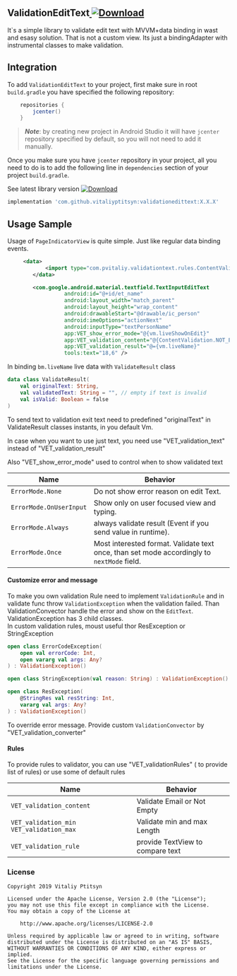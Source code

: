 ## **ValidationEditText**[ ![Download](https://api.bintray.com/packages/vitaliyptitsyn/maven/validationedittext/images/download.svg) ](https://bintray.com/vitaliyptitsyn/maven/validationedittext/_latestVersion)
It`s a simple library to validate edit text with MVVM+data binding in wast and esasy solution.
That is not a custom view. Its just a bindingAdapter with instrumental classes to make validation.

## **Integration**
To add `ValidationEditText` to your project, first make sure in root `build.gradle` you have specified the following repository:
```groovy
    repositories {
        jcenter()
    }
```
>***Note***: by creating new project in Android Studio it will have `jcenter` repository specified by default, so you will not need to add it manually.

Once you make sure you have `jcenter` repository in your project, all you need to do is to add the following line in `dependencies` section of your project `build.gradle`.
 
See latest library version [ ![Download](https://api.bintray.com/packages/vitaliyptitsyn/maven/validationedittext/images/download.svg) ](https://bintray.com/vitaliyptitsyn/maven/validationedittext/_latestVersion)
```groovy
implementation 'com.github.vitaliyptitsyn:validationedittext:X.X.X'
```

## **Usage Sample**
Usage of `PageIndicatorView` is quite simple. Just like regular data binding events.
```xml
     <data>
            <import type="com.pvitaliy.validationtext.rules.ContentValidation" />
        </data>

        <com.google.android.material.textfield.TextInputEditText
                  android:id="@+id/et_name"
                  android:layout_width="match_parent"
                  android:layout_height="wrap_content"
                  android:drawableStart="@drawable/ic_person"
                  android:imeOptions="actionNext"
                  android:inputType="textPersonName"
                  app:VET_show_error_mode="@{vm.liveShowOnEdit}"
                  app:VET_validation_content="@{ContentValidation.NOT_EMPTY}"
                  app:VET_validation_result="@={vm.liveName}"
                  tools:text="18,6" />
```
In binding `bm.liveName` live data with `ValidateResult` class 

```kotlin
data class ValidateResult(
    val originalText: String,
    val validatedText: String = "", // empty if text is invalid 
    val isValid: Boolean = false
)
```
To send text to validation exit text need to predefined "originalText" in ValidateResult classes instants, in you default Vm.

In case when you want to use just text, you need use "VET_validation_text"  instead of "VET_validation_result"

Also "VET_show_error_mode" used to control when to show validated text

Name| Behavior
---- | -------------- 
`ErrorMode.None`| Do not show error reason on edit Text.
`ErrorMode.OnUserInput`| Show only on user focused view and typing.
`ErrorMode.Always`| always validate result (Event if you send value in runtime).
`ErrorMode.Once`| Most interested format. Validate text once, than set mode accordingly to `nextMode` field.

#### **Customize error  and message**
To make you own validation Rule need to implement `ValidationRule` and in validate func throw `ValidationException` when the validation failed.
Than ValidationConvector handle the error and show on the `EditText`.
ValidationException  has 3 child classes.  
In custom validation rules, moust useful thor ResException or StringException
```kotlin
open class ErrorCodeException(
    open val errorCode: Int,
    open vararg val args: Any?
) : ValidationException()

open class StringException(val reason: String) : ValidationException()

open class ResException(
    @StringRes val resString: Int,
    vararg val args: Any?
) : ValidationException()
```
 To override error message.  Provide custom `ValidationConvector` by "VET_validation_converter"
 #### **Rules**
To provide rules to validator, you  can use   "VET_validationRules"  ( to provide list of rules) or use some of default rules 

 
Name| Behavior
---- | -------------- 
`VET_validation_content`|Validate Email or Not Empty
`VET_validation_min VET_validation_max`| Validate min and max Length
`VET_validation_rule`| provide TextView to compare text



### **License**

    Copyright 2019 Vitaliy Ptitsyn
    
    Licensed under the Apache License, Version 2.0 (the "License");
    you may not use this file except in compliance with the License.
    You may obtain a copy of the License at
    
        http://www.apache.org/licenses/LICENSE-2.0
    
    Unless required by applicable law or agreed to in writing, software
    distributed under the License is distributed on an "AS IS" BASIS,
    WITHOUT WARRANTIES OR CONDITIONS OF ANY KIND, either express or implied.
    See the License for the specific language governing permissions and
    limitations under the License.

